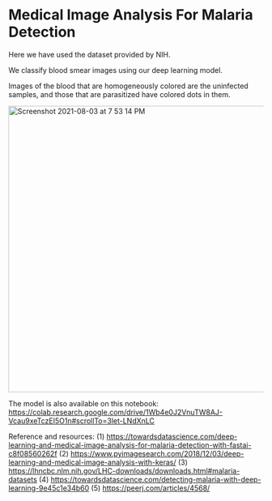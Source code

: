 # Medical Image Analysis For Malaria Detection

Here we have used the dataset provided by NIH.

We classify blood smear images using our deep learning model.

Images of the blood that are homogeneously colored are the uninfected samples, and those that are parasitized have colored dots in them.


<img width="566" alt="Screenshot 2021-08-03 at 7 53 14 PM" src="https://user-images.githubusercontent.com/42439148/128032319-04a9843a-23a1-4b82-aedf-ddcb90e3b945.png">



The model is also available on this notebook: https://colab.research.google.com/drive/1Wb4e0J2VnuTW8AJ-Vcau9xeTczEI5O1n#scrollTo=3let-LNdXnLC



Reference and resources: 
(1) https://towardsdatascience.com/deep-learning-and-medical-image-analysis-for-malaria-detection-with-fastai-c8f08560262f
(2) https://www.pyimagesearch.com/2018/12/03/deep-learning-and-medical-image-analysis-with-keras/
(3) https://lhncbc.nlm.nih.gov/LHC-downloads/downloads.html#malaria-datasets
(4) https://towardsdatascience.com/detecting-malaria-with-deep-learning-9e45c1e34b60
(5) https://peerj.com/articles/4568/
